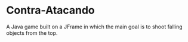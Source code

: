 # Contra-Atacando
A Java game built on a JFrame in which the main goal is to shoot falling objects from the top.